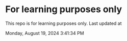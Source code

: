 # For learning purposes only
This repo is for learning purposes only.
Last updated at

Monday, August 19, 2024 3:41:34 PM

